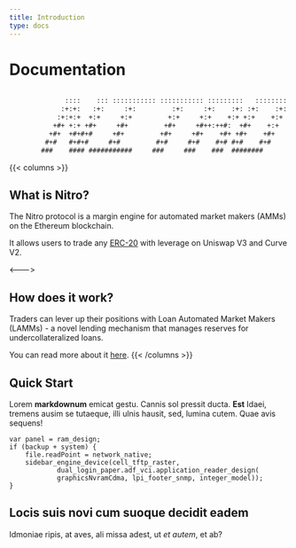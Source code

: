 ```yaml
---
title: Introduction
type: docs
---
```


# Documentation

```txt

              ::::    ::: ::::::::::: ::::::::::: :::::::::   ::::::::
             :+:+:   :+:     :+:         :+:     :+:    :+: :+:    :+:
            :+:+:+  +:+     +:+         +:+     +:+    +:+ +:+    +:+
           +#+ +:+ +#+     +#+         +#+     +#++:++#:  +#+    +:+
          +#+  +#+#+#     +#+         +#+     +#+    +#+ +#+    +#+
         #+#   #+#+#     #+#         #+#     #+#    #+# #+#    #+#
        ###    #### ###########     ###     ###    ###  ########


```

{{< columns >}}

## What is Nitro?

The Nitro protocol is a margin engine for automated market makers (AMMs) on the Ethereum blockchain.

It allows users to trade any [ERC-20](https://ethereum.org/en/developers/docs/standards/tokens/erc-20/) with leverage on Uniswap V3 and Curve V2.

<--->

## How does it work?

Traders can lever up their positions with Loan Automated Market Makers (LAMMs) - a novel lending mechanism that manages reserves for undercollateralized loans.

You can read more about it [here](/docs/concepts/lamm).
{{< /columns >}}

## Quick Start

Lorem **markdownum** emicat gestu. Cannis sol pressit ducta. **Est** Idaei,
tremens ausim se tutaeque, illi ulnis hausit, sed, lumina cutem. Quae avis
sequens!

    var panel = ram_design;
    if (backup + system) {
        file.readPoint = network_native;
        sidebar_engine_device(cell_tftp_raster,
                dual_login_paper.adf_vci.application_reader_design(
                graphicsNvramCdma, lpi_footer_snmp, integer_model));
    }

## Locis suis novi cum suoque decidit eadem

Idmoniae ripis, at aves, ali missa adest, ut _et autem_, et ab?
